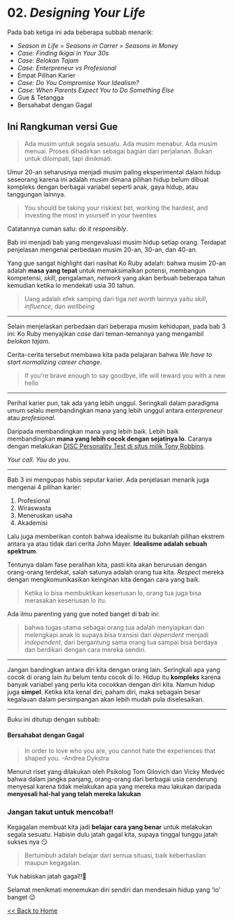 # 02. *Designing Your Life*

Pada bab ketiga ini ada beberapa subbab menarik:
* *Season in Life = Seasons in Carrer = Seasons in Money*
* *Case: Finding Ikigai in Your 30s*
* *Case: Belokan Tajam*
* *Case: Enterpreneur vs Profesional*
* Empat Pilihan Karier
* *Case: Do You Compromise Your Idealism?*
* *Case: When Parents Expect You to Do Something Else*
* Gue & Tetangga
* Bersahabat dengan Gagal

## Ini Rangkuman versi Gue

> Ada musim untuk segala sesuatu. Ada musim menabur. Ada musim menuai. Proses dihadirkan sebagai bagian dari perjalanan. Bukan untuk dilompati, tapi dinikmati.

Umur 20-an seharusnya menjadi musim paling eksperimental dalam hidup seseorang karena ini adalah musim dimana pilihan hidup belum dibuat kompleks dengan berbagai variabel seperti anak, gaya hidup, atau tanggungan lainnya. 

> You should be taking your riskiest bet, working the hardest, and investing the most in yourself in your twenties

Catatannya cuman satu: *do it responsibly*.

Bab ini menjadi bab yang mengevaluasi musim hidup setiap orang. Terdapat penjelasan mengenai perbedaan musim 20-an, 30-an, dan 40-an. 

Yang gue sangat highlight dari nasihat Ko Ruby adalah: bahwa musim 20-an adalah **masa yang tepat** untuk memaksimalkan potensi, membangun kompetensi, *skill*, pengalaman, *network* yang akan berbuah beberapa tahun kemudian ketika lo mendekati usia 30 tahun.

> Uang adalah efek samping dari tiga *net worth* lainnya yaitu *skill*, *influence*, dan *wellbeing*

----

Selain menjelaskan perbedaan dari beberapa musim kehidupan, pada bab 3 ini: Ko Ruby menyajikan *case* dari teman-temannya yang mengambil *belokan tajam*.

Cerita-cerita tersebut membawa kita pada pelajaran bahwa *We have to start normalizing career change*.

> If you're brave enough to say goodbye, life will reward you with a new hello

----

Perihal karier pun, tak ada yang lebih unggul. Seringkali dalam paradigma umum selalu membandingkan mana yang lebih unggul antara *enterpreneur* atau *profesional*. 

Daripada membandingkan mana yang lebih baik. Lebih baik membandingkan **mana yang lebih cocok dengan sejatinya lo**. Caranya dengan melakukan [DISC Personality Test di situs milik Tony Robbins](https://www.tonyrobbins.com/disc/).

*Your call. You do you*.

----

Bab 3 ini mengupas habis seputar karier. Ada penjelasan menarik juga mengenai 4 pilihan karier:
1. Profesional
2. Wiraswasta
3. Meneruskan usaha
4. Akademisi

Lalu juga memberikan contoh bahwa idealisme itu bukanlah pilihan ekstrem antara ya atau tidak dari cerita John Mayer. **Idealisme adalah sebuah spektrum**.

Tentunya dalam fase peralihan kita, pasti kita akan berurusan dengan orang-orang terdekat, salah satunya adalah orang tua kita. *Respect* mereka dengan mengkomunikasikan keinginan kita dengan cara yang baik. 

> Ketika lo bisa membuktikan keseriusan lo, orang tua juga bisa merasakan keseriusan lo itu.

Ada ilmu parenting yang gue noted banget di bab ini:
> bahwa tugas utama sebagai orang tua adalah menyiapkan dan melengkapi anak lo supaya bisa transisi dari *dependent* menjadi *independent*, dari bergantung sama orang tua sampai bisa berdaya dan berdikari dengan cara mereka sendiri.

---

Jangan bandingkan antara diri kita dengan orang lain. Seringkali apa yang cocok di orang lain itu belum tentu cocok di lo. Hidup itu **kompleks** karena banyak variabel yang perlu kita cocokkan dengan diri kita. Namun hidup juga **simpel**. Ketika kita kenal diri, paham diri, maka sebagain besar kegalauan dalam persimpangan akan lebih mudah pula diselesaikan.

---

Buku ini ditutup dengan subbab:
<h4>Bersahabat dengan Gagal</h4>

> In order to love who you are, you cannot hate the experiences that shaped you. -Andrea Dykstra

Menurut riset yang dilakukan oleh Psikolog Tom Gilovich dan Vicky Medvec bahwa dalam jangka panjang, orang-orang dari berbagai usia cenderung menyesal karena tidak melakukan apa yang mereka mau lakukan daripada **menyesali hal-hal yang telah mereka lakukan**

<h3>Jangan takut untuk mencoba!!</h3>

Kegagalan membuat kita jadi **belajar cara yang benar** untuk melakukan segala sesuatu. Habisin dulu jatah gagal kita, supaya tinggal tunggu jatah sukses nya 😏

> Bertumbuh adalah belajar dari semua situasi, baik keberhasilan maupun kegagalan. 

Yuk habiskan jatah gagal!!💪

Selamat menikmati menemukan diri sendiri dan mendesain hidup yang 'lo' banget 😉



[<< Back to Home](https://github.com/pockypoem/BookRecaps/blob/main/YouDoYou/README.MD)